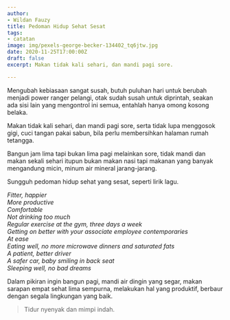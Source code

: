 ```yaml
---
author:
- Wildan Fauzy
title: Pedoman Hidup Sehat Sesat
tags:
- catatan
image: img/pexels-george-becker-134402_tq6jtw.jpg
date: 2020-11-25T17:00:00Z
draft: false
excerpt: Makan tidak kali sehari, dan mandi pagi sore.

---
```

Mengubah kebiasaan sangat susah, butuh puluhan hari untuk berubah menjadi power ranger pelangi, otak sudah susah untuk diprintah, seakan ada sisi lain yang mengontrol ini semua, entahlah hanya omong kosong belaka.

Makan tidak kali sehari, dan mandi pagi sore, serta tidak lupa menggosok gigi, cuci tangan pakai sabun, bila perlu membersihkan halaman rumah tetangga.

Bangun jam lima tapi bukan lima pagi melainkan sore, tidak mandi dan makan sekali sehari itupun bukan makan nasi tapi makanan yang banyak mengandung micin, minum air mineral jarang-jarang.

Sungguh pedoman hidup sehat yang sesat, seperti lirik lagu.

_Fitter, happier_  
_More productive_  
_Comfortable_  
_Not drinking too much_  
_Regular exercise at the gym, three days a week_  
_Getting on better with your associate employee contemporaries_  
_At ease_  
_Eating well, no more microwave dinners and saturated fats_  
_A patient, better driver_  
_A safer car, baby smiling in back seat_  
_Sleeping well, no bad dreams_

Dalam pikiran ingin bangun pagi, mandi air dingin yang segar, makan sarapan empat sehat lima sempurna, melakukan hal yang produktif, berbaur dengan segala lingkungan yang baik.

> Tidur nyenyak dan mimpi indah.